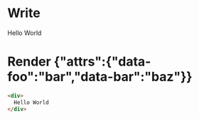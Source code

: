 # Write
  <div>Hello World</div>

# Render {"attrs":{"data-foo":"bar","data-bar":"baz"}}
```html
<div>
  Hello World
</div>
```